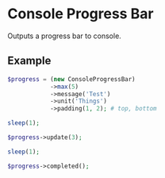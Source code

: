 # Console Progress Bar
Outputs a progress bar to console.

## Example
```php
$progress = (new ConsoleProgressBar)
            ->max(5)
            ->message('Test')
            ->unit('Things')
            ->padding(1, 2); # top, bottom

sleep(1);

$progress->update(3);

sleep(1);

$progress->completed();
```